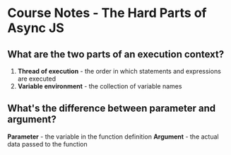 # Course Notes - The Hard Parts of Async JS

## What are the two parts of an **execution context**?

1. **Thread of execution** - the order in which statements and expressions are executed
2. **Variable environment** - the collection of variable names

## What's the difference between parameter and argument?

**Parameter** - the variable in the function definition
**Argument** - the actual data passed to the function

